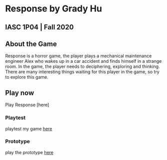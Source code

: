# Response by Grady Hu
## IASC 1P04 | Fall 2020

## About the Game

Response is a horror game, the player plays a mechanical maintenance engineer Alex who wakes up in a car accident and finds himself in a strange room. In the game, the player needs to deciphering, exploring and thinking. There are many interesting things waiting for this player in the game, so try to explore this game.


## Play now

Play Response [here]

### Playtest

playtest my game [here](playtest/playtest)

### Prototype

play the prototype [here](prototype/TwineGameprototype_GradyHu.html)
